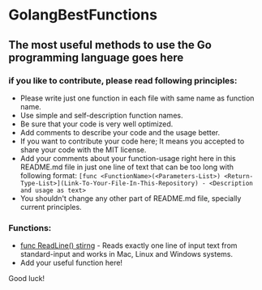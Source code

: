 # GolangBestFunctions
## The most useful methods to use the Go programming language goes here 

### if you like to contribute, please read following principles:
- Please write just one function in each file with same name as function name.
- Use simple and self-description function names.
- Be sure that your code is very well optimized.
- Add comments to describe your code and the usage better.
- If you want to contribute your code here; It means you accepted to share your code with the MIT license.
- Add your comments about your function-usage right here in this README.md file in just one line of text that can be too long with following format:
`[func <FunctionName>(<Parameters-List>) <Return-Type-List>](Link-To-Your-File-In-This-Repository) - <Description and usage as text>`
- You shouldn't change any other part of README.md file, specially current principles.

### Functions:
- [func ReadLine() stirng](https://github.com/ArdeshirV/GolangBestFunctions/blob/main/ReadLine.go) - Reads exactly one line of input text from standard-input and works in Mac, Linux and Windows systems.
- Add your useful function here!

Good luck!
